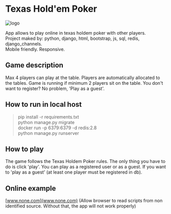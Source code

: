 # Texas Hold'em Poker

![logo](https://rawcdn.githack.com/koualsky/texas-holdem/master/logo.png)

App allows to play online in texas holdem poker with other players.  
Project maked by: python, django, html, bootstrap, js, sql, 
redis, django_channels.  
Mobile friendly. Responsive. 

## Game description

Max 4 players can play at the table.
Players are automatically allocated to the tables.
Game is running if minimum 2 players sit on the table.
You don't want to register? No problem, 'Play as a guest'.

## How to run in local host

> pip install -r requirements.txt  
> python manage.py migrate  
> docker run -p 6379:6379 -d redis:2.8  
> python manage.py runserver  

## How to play

The game follows the Texas Holdem Poker rules. The only thing 
you have to do is click 'play'. 
You can play as a registered user or as a guest. 
If you want to 'play as a guest' (at least one player 
must be registered in db).

## Online example

[www.none.com](www.none.com) (Allow browser to read scripts 
from non identified source. Without that, 
the app will not work properly)